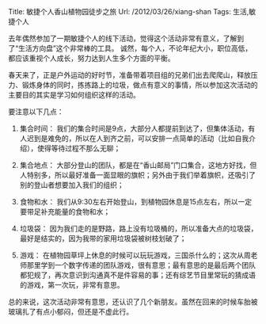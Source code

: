 Title: 敏捷个人香山植物园徒步之旅
Url: /2012/03/26/xiang-shan
Tags: 生活,敏捷个人 

去年偶然参加了一期敏捷个人的线下活动，觉得这个活动非常有意义，了解到了“生活方向盘”这个非常棒的工具。
诚然，每个人，不论年纪大小，职位高低，都应该重视个人成长，努力达到人生多个方面的平衡。

春天来了，正是户外运动的好时节，准备带着项目组的兄弟们出去爬爬山，释放压力、锻炼身体的同时，拣拣路上的垃圾，做点有意义的事情，所以参加这次活动的主要目的其实是学习如何组织这样的活动。

要注意以下几点：

1. 集合时间：
   我们的集合时间是9点，大部分人都提前到达了，但集体活动，有人迟到是难免的，所以在人到齐之前，可以安排一点简单的活动（比如自我介绍），使得等待过程不那么无聊；

2. 集合地点：
   大部分登山的团队，都是在“香山邮局”门口集合，这地方好找，但人特别多，所以最好准备一面显眼的旗帜；另外由于我们举着旗帜，还吸引了别的登山者想要加入我们的组织；

3. 食物和水：
   我们从9:30左右开始登山，到植物园休息是15点左右，所以一定要带足补充能量的食物和水；

4. 垃圾袋：
   因为我们走的是野路，路上没有垃圾桶的，所以准备大点的垃圾袋，最好是结实的，因为我带的家用垃圾袋被树枝划破了；

5. 游戏：
   在植物园草坪上休息的时候可以玩玩游戏，三国杀什么的；这次从周老师那里学到一个数字传递的团队游戏，很有意思；最有意思的是最后两个团队都犯规了，再次意识到沟通真不是件容易的事；还有综艺节目里常玩的猜成语的游戏，第一次玩，非常有意思。

总的来说，这次活动非常有意思，还认识了几个新朋友。虽然在回来的时候车胎被玻璃扎了有点小郁闷，但还是不虚此行。
